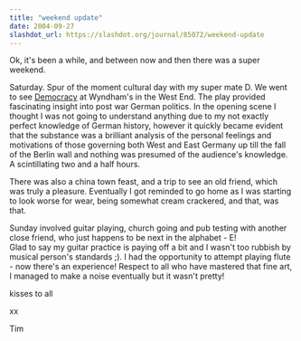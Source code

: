 ```yaml
---
title: "weekend update"
date: 2004-09-27
slashdot_url: https://slashdot.org/journal/85072/weekend-update
---
```


<p>Ok, it's been a while, and between now and then there was a super weekend.</p>
<p>Saturday. Spur of the moment cultural day with my super mate D. We went to see <a href="http://www.londontown.com/LondonEvents/Democracy/455d7">Democracy</a> at Wyndham's in the West End. The play provided fascinating insight into post war German politics. In the opening scene I thought I was not going to understand anything due to my not exactly perfect knowledge of German history, however it quickly became evident that the substance was a brilliant analysis of the personal feelings and motivations of those governing both West and East Germany up till the fall of the Berlin wall and nothing was presumed of the audience's knowledge. A scintillating two and a half hours.</p>
<p>There was also a china town feast, and a trip to see an old friend, which was truly a pleasure. Eventually I got reminded to go home as I was starting to look worse for wear, being somewhat cream crackered, and that, was that.</p>
<p>Sunday involved guitar playing, church going and pub testing with another close friend, who just happens to be next in the alphabet - E!<br>Glad to say my guitar practice is paying off a bit and I wasn't too rubbish by musical person's standards<nobr> </nobr>;). I had the opportunity to attempt playing flute - now there's an experience! Respect to all who have mastered that fine art, I managed to make a noise eventually but it wasn't pretty!</p>
<p>kisses to all</p>
<p>xx</p>
<p>Tim</p>

